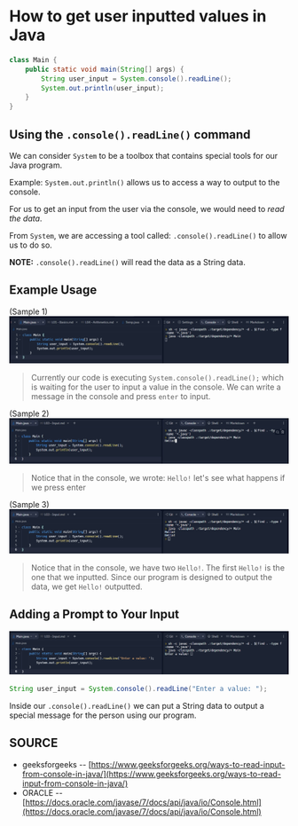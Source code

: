 # How to get user inputted values in Java
```java
class Main {
    public static void main(String[] args) {
        String user_input = System.console().readLine();
        System.out.println(user_input);
    }
}
```

## Using the ```.console().readLine()``` command

We can consider ```System``` to be a toolbox that contains special tools for our Java program.

Example: ```System.out.println()``` allows us to access a way to output to the console.

For us to get an input from the user via the console, we would need to _read the data_.

From ```System```, we are accessing a tool called: ```.console().readLine()``` to allow us to do so.

__NOTE:__ ```.console().readLine()``` will read the data as a String data.

## Example Usage
(Sample 1)
![alt text](./src/L03A.png "Example Run 1")
> Currently our code is executing ```System.console().readLine();``` which is waiting for the user to input a value in the console. We can write a message in the console and press ```enter``` to input.

(Sample 2)
![alt text](./src/L03B.png "Example Run 2")
> Notice that in the console, we wrote: ```Hello!``` let's see what happens if we press enter

(Sample 3)
![alt text](./src/L03C.png "Example Run 3")
> Notice that in the console, we have two ```Hello!```. The first ```Hello!``` is the one that we inputted. Since our program is designed to output the data, we get ```Hello!``` outputted.

## Adding a Prompt to Your Input
![alt text](./src/L03D.png "Adding a Prompt")
```java
String user_input = System.console().readLine("Enter a value: ");
```

Inside our ```.console().readLine()``` we can put a String data to output a special message for the person using our program.

## SOURCE
- geeksforgeeks -- [https://www.geeksforgeeks.org/ways-to-read-input-from-console-in-java/](https://www.geeksforgeeks.org/ways-to-read-input-from-console-in-java/)
- ORACLE -- [https://docs.oracle.com/javase/7/docs/api/java/io/Console.html](https://docs.oracle.com/javase/7/docs/api/java/io/Console.html)